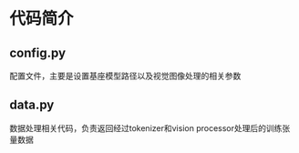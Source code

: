 # 代码简介

## config.py
配置文件，主要是设置基座模型路径以及视觉图像处理的相关参数

## data.py
数据处理相关代码，负责返回经过tokenizer和vision processor处理后的训练张量数据